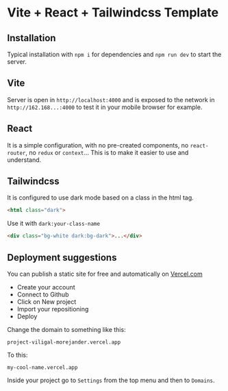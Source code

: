 # Vite + React + Tailwindcss Template

## Installation

Typical installation with `npm i` for dependencies and `npm run dev` to start the server.

## Vite

Server is open in `http://localhost:4000` and is exposed to the network in `http://162.168...:4000` to test it in your mobile browser for example.

## React

It is a simple configuration, with no pre-created components, no `react-router`, no `redux` or `context`... This is to make it easier to use and understand.


## Tailwindcss

It is configured to use dark mode based on a class in the html tag.

```html
<html class="dark">
  ```

Use it with `dark:your-class-name`

```html
<div class="bg-white dark:bg-dark">...</div>
```

## Deployment suggestions

You can publish a static site for free and automatically on [Vercel.com](https://vercel.com/)

- Create your account
- Connect to Github
- Click on New project
- Import your repositioning
- Deploy

Change the domain to something like this:

`project-viligal-morejander.vercel.app`

To this:

`my-cool-name.vercel.app`

Inside your project go to `Settings` from the top menu and then to `Domains`.